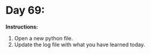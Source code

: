 # Day 69: 
**Instructions:** 
1. Open a new python file.
2. Update the log file with what you have learned today.
